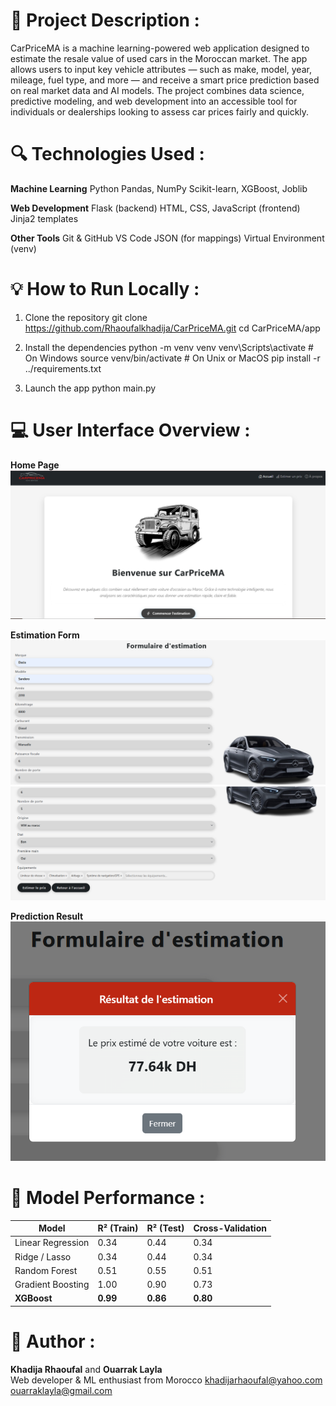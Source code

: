 # 🧠 Project Description :
CarPriceMA is a machine learning-powered web application designed to estimate the resale value of used cars in the Moroccan market.
The app allows users to input key vehicle attributes — such as make, model, year, mileage, fuel type, and more — and receive a smart price prediction based on real market data and AI models.
The project combines data science, predictive modeling, and web development into an accessible tool for individuals or dealerships looking to assess car prices fairly and quickly.

# 🔍 Technologies Used :

**Machine Learning**
Python
Pandas, NumPy
Scikit-learn, XGBoost, Joblib

**Web Development**
Flask (backend)
HTML, CSS, JavaScript (frontend)
Jinja2 templates

**Other Tools**
Git & GitHub
VS Code
JSON (for mappings)
Virtual Environment (venv)

# 💡 How to Run Locally : 

1. Clone the repository
git clone https://github.com/Rhaoufalkhadija/CarPriceMA.git
cd CarPriceMA/app

2. Install the dependencies
python -m venv venv
venv\Scripts\activate  # On Windows
source venv/bin/activate  # On Unix or MacOS
pip install -r ../requirements.txt

3. Launch the app
python main.py

# 💻 User Interface Overview :

**Home Page**
![alt text](image.png)

**Estimation Form**
![alt text](image-1.png)
![alt text](image-2.png)

**Prediction Result**
![alt text](image-3.png)

# 🎯 Model Performance :

| Model             | R² (Train) | R² (Test) | Cross-Validation |
| ----------------- | ---------- | --------- | ---------------- |
| Linear Regression | 0.34       | 0.44      | 0.34             |
| Ridge / Lasso     | 0.34       | 0.44      | 0.34             |
| Random Forest     | 0.51       | 0.55      | 0.51             |
| Gradient Boosting | 1.00       | 0.90      | 0.73             |
| **XGBoost**       | **0.99**   | **0.86**  | **0.80**         |

# 🧠 Author :
**Khadija Rhaoufal** and
**Ouarrak Layla**                
Web developer & ML enthusiast from Morocco
khadijarhaoufal@yahoo.com
ouarraklayla@gmail.com 